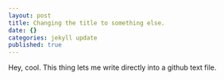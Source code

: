 ```yaml
---
layout: post
title: Changing the title to something else.
date: {}
categories: jekyll update
published: true
---
```


Hey, cool.  This thing lets me write directly into a github text file.

